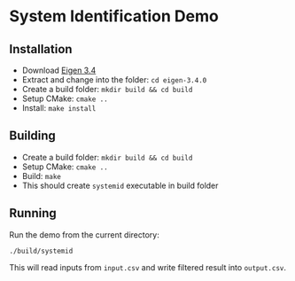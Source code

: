 # System Identification Demo

## Installation

+ Download [Eigen 3.4](https://gitlab.com/libeigen/eigen/-/releases/3.4.0)
+ Extract and change into the folder: `cd eigen-3.4.0`
+ Create a build folder: `mkdir build && cd build`
+ Setup CMake: `cmake ..`
+ Install: `make install`

## Building

+ Create a build folder: `mkdir build && cd build`
+ Setup CMake: `cmake ..`
+ Build: `make`
+ This should create `systemid` executable in build folder

## Running

Run the demo from the current directory:

```
./build/systemid
```

This will read inputs from `input.csv` and write filtered result into `output.csv`.
